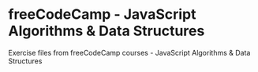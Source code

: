 # freeCodeCamp - JavaScript Algorithms & Data Structures

Exercise files from freeCodeCamp courses - JavaScript Algorithms & Data Structures

